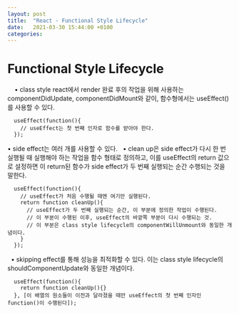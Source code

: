 ```yaml
---
layout: post
title:  "React - Functional Style Lifecycle"
date:   2021-03-30 15:44:00 +0100
categories:
---
```


# Functional Style Lifecycle
&nbsp;
&nbsp;
• class style react에서 render 완료 후의 작업을 위해 사용하는 componentDidUpdate, componentDidMount와 같이, 함수형에서는 useEffect()를 사용할 수 있다.
```
  useEffect(function(){
    // useEffect는 첫 번째 인자로 함수를 받아야 한다.
  });
```
• side effect는 여러 개를 사용할 수 있다.
&nbsp;
• clean up은 side effect가 다시 한 번 실행될 때 실행해야 하는 작업을 함수 형태로 정의하고, 이를 useEffect의 return 값으로 설정하면 이 return된 함수가 side effect가 두 번째 실행되는 순간 수행되는 것을 말한다.
```
  useEffect(function(){
    // useEffect가 처음 수행될 때엔 여기만 실행된다.
    return function cleanUp(){
      // useEffect가 두 번째 실행되는 순간, 이 부분에 정의한 작업이 수행된다.
      // 이 부분이 수행된 이후, useEffect의 바깥쪽 부분이 다시 수행되는 것.
      // 이 부분은 class style lifecycle의 componentWillUnmount와 동일한 개념이다.
    }
  });
```
&nbsp;
• skipping effect를 통해 성능을 최적화할 수 있다. 이는 class style lifecycle의 shouldComponentUpdate와 동일한 개념이다.
```
  useEffect(function(){
    return function cleanUp(){}
  }, [이 배열의 원소들이 이전과 달라졌을 때만 useEffect의 첫 번째 인자인 function()이 수행된다]);
```






